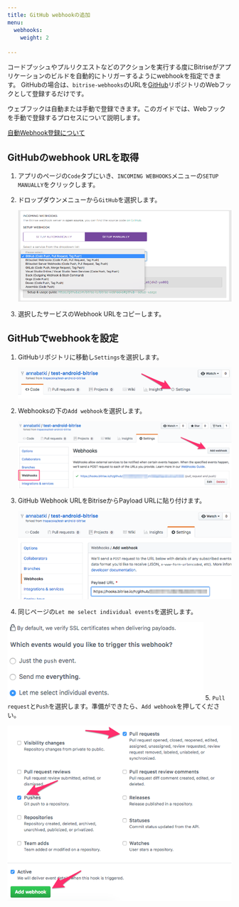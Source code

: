 ```yaml
---
title: GitHub webhookの追加
menu:
  webhooks:
    weight: 2

---
```

コードプッシュやプルリクエストなどのアクションを実行する度にBitriseがアプリケーションのビルドを自動的にトリガーするようにwebhookを指定できます。 GitHubの場合は、`bitrise-webhooks`のURLを[GitHub](https://www.github.com)リポジトリのWebフックとして登録するだけです。

ウェブフックは自動または手動で登録できます。このガイドでは、Webフックを手動で登録するプロセスについて説明します。

[自動Webhook登録について](/webhooks/index#setting-up-incoming-webhooks-automatically/)

## GitHubのwebhook URLを取得

1. アプリのページの`Code`タブにいき、`INCOMING WEBHOOKS`メニューの`SETUP MANUALLY`をクリックします。
2. ドロップダウンメニューから`GitHub`を選択します。

   ![Screenshot](/img/github-webhook-1.png)
3. 選択したサービスのWebhook URLをコピーします。

## GitHubでwebhookを設定

1. GitHubリポジトリに移動し`Settings`を選択します。

   ![Screenshot](/img/webhooks/github-webhook-2.png)
2. Webhooksの下の`Add webhook`を選択します。

   ![Screenshot](/img/webhooks/github-webhook-3.png)
3. GitHub Webhook URLをBitriseからPayload URLに貼り付けます。

   ![Screenshot](/img/webhooks/github-webhook-4.png)
4. 同じページの`Let me select individual events`を選択します。

![Screenshot](/img/webhooks/github-webhook-5.png) 5. `Pull request`と`Push`を選択します。準備ができたら、`Add webhook`を押してください。

![Screenshot](/img/webhooks/github-webhook-6.png)
